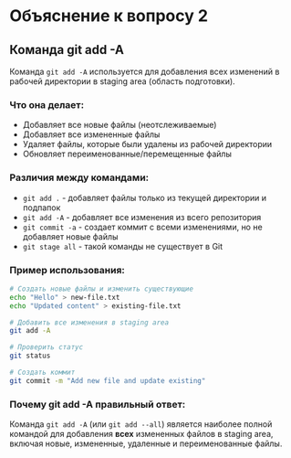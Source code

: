 # Объяснение к вопросу 2

## Команда git add -A

Команда `git add -A` используется для добавления всех изменений в рабочей директории в staging area (область подготовки).

### Что она делает:

- Добавляет все новые файлы (неотслеживаемые)
- Добавляет все измененные файлы
- Удаляет файлы, которые были удалены из рабочей директории
- Обновляет переименованные/перемещенные файлы

### Различия между командами:

- `git add .` - добавляет файлы только из текущей директории и подпапок
- `git add -A` - добавляет все изменения из всего репозитория
- `git commit -a` - создает коммит с всеми изменениями, но не добавляет новые файлы
- `git stage all` - такой команды не существует в Git

### Пример использования:

```bash
# Создать новые файлы и изменить существующие
echo "Hello" > new-file.txt
echo "Updated content" > existing-file.txt

# Добавить все изменения в staging area
git add -A

# Проверить статус
git status

# Создать коммит
git commit -m "Add new file and update existing"
```

### Почему git add -A правильный ответ:

Команда `git add -A` (или `git add --all`) является наиболее полной командой для добавления **всех** измененных файлов в staging area, включая новые, измененные, удаленные и переименованные файлы.
